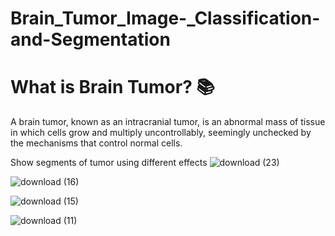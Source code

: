 # Brain_Tumor_Image-_Classification-and-Segmentation

# What is Brain Tumor? 📚

A brain tumor, known as an intracranial tumor, is an abnormal mass of tissue in which cells grow and multiply uncontrollably, seemingly unchecked by the mechanisms that control normal cells.

Show segments of tumor using different effects
![download (23)](https://github.com/nadiasuweer4ya/TumorVision-Intelligent-Brain-Tumor-Analysis-and-Segmentation/assets/135404371/a3ea75ca-2298-4cd3-8bfa-f8acbce0fca8)


![download (16)](https://github.com/nadiasuweer4ya/TumorVision-Intelligent-Brain-Tumor-Analysis-and-Segmentation/assets/135404371/2d1477dc-d9ae-45a5-9703-cf17ee80e7cd)






![download (15)](https://github.com/nadiasuweer4ya/TumorVision-Intelligent-Brain-Tumor-Analysis-and-Segmentation/assets/135404371/c0ff88a0-3b90-4d87-b7a2-433d100913dc)


![download (11)](https://github.com/nadiasuweer4ya/TumorVision-Intelligent-Brain-Tumor-Analysis-and-Segmentation/assets/135404371/a6ef728e-988f-44d0-9dc7-ecb2bacd93ee)
